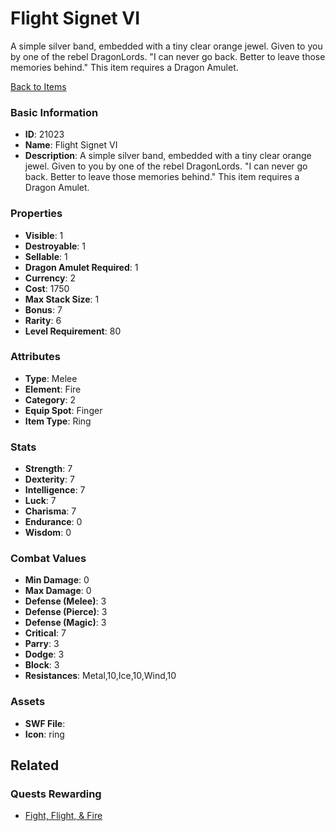 # Flight Signet VI

A simple silver band, embedded with a tiny clear orange jewel. Given to you by one of the rebel DragonLords. "I can never go back. Better to leave those memories behind." This item requires a Dragon Amulet.

[Back to Items](../items.md)

### Basic Information

- **ID**: 21023
- **Name**: Flight Signet VI
- **Description**: A simple silver band, embedded with a tiny clear orange jewel. Given to you by one of the rebel DragonLords. &quot;I can never go back. Better to leave those memories behind.&quot; This item requires a Dragon Amulet.

### Properties

- **Visible**: 1
- **Destroyable**: 1
- **Sellable**: 1
- **Dragon Amulet Required**: 1
- **Currency**: 2
- **Cost**: 1750
- **Max Stack Size**: 1
- **Bonus**: 7
- **Rarity**: 6
- **Level Requirement**: 80

### Attributes

- **Type**: Melee
- **Element**: Fire
- **Category**: 2
- **Equip Spot**: Finger
- **Item Type**: Ring

### Stats

- **Strength**: 7
- **Dexterity**: 7
- **Intelligence**: 7
- **Luck**: 7
- **Charisma**: 7
- **Endurance**: 0
- **Wisdom**: 0

### Combat Values

- **Min Damage**: 0
- **Max Damage**: 0
- **Defense (Melee)**: 3
- **Defense (Pierce)**: 3
- **Defense (Magic)**: 3
- **Critical**: 7
- **Parry**: 3
- **Dodge**: 3
- **Block**: 3
- **Resistances**: Metal,10,Ice,10,Wind,10

### Assets

- **SWF File**: 
- **Icon**: ring

## Related

### Quests Rewarding

- [Fight, Flight, & Fire](../quests/1960-fight-flight-fire.md)

